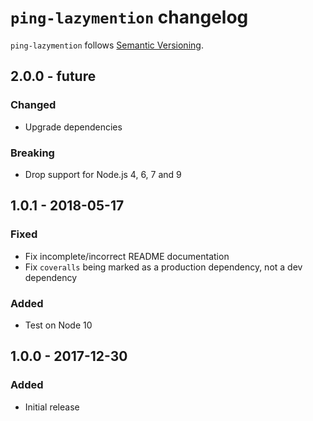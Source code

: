 # `ping-lazymention` changelog

`ping-lazymention` follows [Semantic Versioning][1].

## 2.0.0 - future

### Changed

* Upgrade dependencies

### Breaking

* Drop support for Node.js 4, 6, 7 and 9

## 1.0.1 - 2018-05-17

### Fixed

* Fix incomplete/incorrect README documentation
* Fix `coveralls` being marked as a production dependency, not a dev dependency

### Added

* Test on Node 10

## 1.0.0 - 2017-12-30

### Added

* Initial release

 [1]: http://semver.org/
